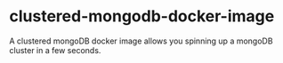 # clustered-mongodb-docker-image
A clustered mongoDB docker image allows you spinning up a mongoDB cluster in a few seconds.